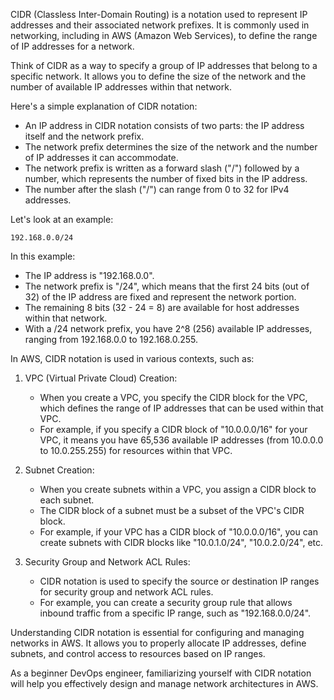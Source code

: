 CIDR (Classless Inter-Domain Routing) is a notation used to represent IP addresses and their associated network prefixes. It is commonly used in networking, including in AWS (Amazon Web Services), to define the range of IP addresses for a network.

Think of CIDR as a way to specify a group of IP addresses that belong to a specific network. It allows you to define the size of the network and the number of available IP addresses within that network.

Here's a simple explanation of CIDR notation:

- An IP address in CIDR notation consists of two parts: the IP address itself and the network prefix.
- The network prefix determines the size of the network and the number of IP addresses it can accommodate.
- The network prefix is written as a forward slash ("/") followed by a number, which represents the number of fixed bits in the IP address.
- The number after the slash ("/") can range from 0 to 32 for IPv4 addresses.

Let's look at an example:

```
192.168.0.0/24
```

In this example:
- The IP address is "192.168.0.0".
- The network prefix is "/24", which means that the first 24 bits (out of 32) of the IP address are fixed and represent the network portion.
- The remaining 8 bits (32 - 24 = 8) are available for host addresses within that network.
- With a /24 network prefix, you have 2^8 (256) available IP addresses, ranging from 192.168.0.0 to 192.168.0.255.

In AWS, CIDR notation is used in various contexts, such as:

1. VPC (Virtual Private Cloud) Creation:
   - When you create a VPC, you specify the CIDR block for the VPC, which defines the range of IP addresses that can be used within that VPC.
   - For example, if you specify a CIDR block of "10.0.0.0/16" for your VPC, it means you have 65,536 available IP addresses (from 10.0.0.0 to 10.0.255.255) for resources within that VPC.

2. Subnet Creation:
   - When you create subnets within a VPC, you assign a CIDR block to each subnet.
   - The CIDR block of a subnet must be a subset of the VPC's CIDR block.
   - For example, if your VPC has a CIDR block of "10.0.0.0/16", you can create subnets with CIDR blocks like "10.0.1.0/24", "10.0.2.0/24", etc.

3. Security Group and Network ACL Rules:
   - CIDR notation is used to specify the source or destination IP ranges for security group and network ACL rules.
   - For example, you can create a security group rule that allows inbound traffic from a specific IP range, such as "192.168.0.0/24".

Understanding CIDR notation is essential for configuring and managing networks in AWS. It allows you to properly allocate IP addresses, define subnets, and control access to resources based on IP ranges.

As a beginner DevOps engineer, familiarizing yourself with CIDR notation will help you effectively design and manage network architectures in AWS.
